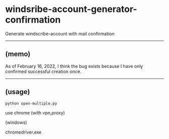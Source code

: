 # windsribe-account-generator-confirmation

Generate windscribe-account with mail confirmation


----
(memo)
----
As of February 16, 2022, I think the bug exists because I have only confirmed successful creation once.


-------
(usage)
-------

    python open-multiple.py

use chrome (with vpn,proxy)

(windows)

chromedriver.exe
